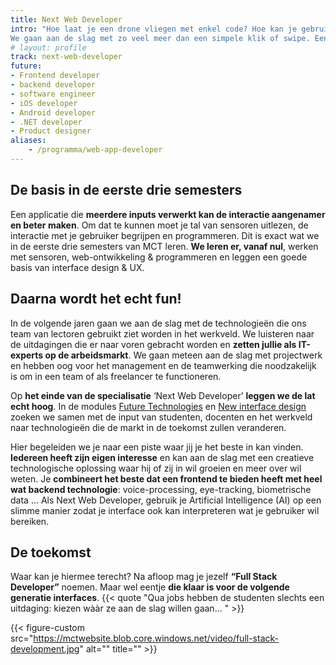 ```yaml
---
title: Next Web Developer
intro: "Hoe laat je een drone vliegen met enkel code? Hoe kan je gebruikers razendsnel realtime laten communiceren? Zit web development ook in jouw DNA? Zie jij het potentieel in smartwatches en smartphones? Dat gevoel kennen we. 
We gaan aan de slag met zo veel meer dan een simpele klik of swipe. Een hartslag die verhoogt, een wenkbrauw die omhooggaat, een nieuwe houding of de toon van je stem: voor ons is het input."
# layout: profile
track: next-web-developer
future:
- Frontend developer
- backend developer
- software engineer
- iOS developer
- Android developer
- .NET developer
- Product designer
aliases:
    - /programma/web-app-developer
---
```


## De basis in de eerste drie semesters
Een applicatie die **meerdere inputs verwerkt kan de interactie aangenamer en beter maken**. Om dat te kunnen moet je tal van sensoren uitlezen, de interactie met je gebruiker begrijpen en programmeren. 
Dit is exact wat we in de eerste drie semesters van MCT leren. **We leren er, vanaf nul**, werken met sensoren, web-ontwikkeling & programmeren en leggen een goede basis van interface design & UX. 

## Daarna wordt het echt fun!
In de volgende jaren gaan we aan de slag met de technologieën die ons team van lectoren gebruikt ziet worden in het werkveld. We luisteren naar de uitdagingen die er naar voren gebracht worden en **zetten jullie als IT-experts op de arbeidsmarkt**.
We gaan meteen aan de slag met projectwerk en hebben oog voor het management en de teamwerking die noodzakelijk is om in een team of als freelancer te functioneren.

Op **het einde van de specialisatie** ‘Next Web Developer’ **leggen we de lat echt hoog**. In de modules [Future Technologies](/programma/future-technologies) en 
[New interface design](/programma/new-interface-design) zoeken we samen met de input van studenten, docenten en het werkveld naar technologieën die de markt in de toekomst zullen veranderen. 
 
Hier begeleiden we je naar een piste waar jij je het beste in kan vinden. **Iedereen heeft zijn eigen interesse** en kan aan de slag met een creatieve technologische oplossing waar hij of zij in wil groeien en meer over wil weten. 
Je **combineert het beste dat een frontend te bieden heeft met heel wat backend technologie**: voice-processing, eye-tracking, biometrische data ... Als Next Web Developer, gebruik je Artificial Intelligence (AI) op een slimme manier zodat je interface ook kan interpreteren wat je gebruiker wil bereiken. 

## De toekomst
Waar kan je hiermee terecht? Na afloop mag je jezelf **“Full Stack Developer”** noemen. Maar wel eentje **die klaar is voor de volgende generatie interfaces**. 
{{< quote "Qua jobs hebben de studenten slechts een uitdaging: kiezen wààr ze aan de slag willen gaan... " >}}


{{< figure-custom src="https://mctwebsite.blob.core.windows.net/video/full-stack-development.jpg" alt="" title="" >}}
